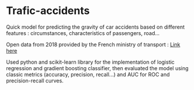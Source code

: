 # Trafic-accidents
Quick model for predicting the gravity of car accidents based on different features : circumstances, characteristics of passengers, road...

Open data from 2018 provided by the French ministry of transport : [Link here](https://www.data.gouv.fr/fr/datasets/base-de-donnees-accidents-corporels-de-la-circulation/#)

Used python and scikit-learn library for the implementation of logistic regression and gradient boosting classifier, then evaluated the model using classic metrics (accuracy, precision, recall...) and AUC for ROC and precision-recall curves.
